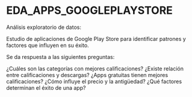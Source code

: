 # EDA_APPS_GOOGLEPLAYSTORE
Análisis exploratorio de datos:

Estudio de aplicaciones de Google Play Store para identificar patrones y 
factores que influyen en su éxito.

Se da respuesta a las siguientes preguntas:

¿Cuáles son las categorías con mejores calificaciones?
¿Existe relación entre calificaciones y descargas?
¿Apps gratuitas tienen mejores calificaciones?
¿Cómo influye el precio y la antigüedad?
¿Qué factores determinan el éxito de una app?
